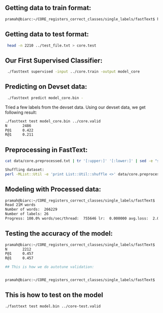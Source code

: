 ## Getting data to train format:
```bash
pramah@biarc:~/CORE_registers_correct_classes/single_labels/fastText$ head -n 17589 ../train_file.txt > core.train
```
## Getting data to test format:
```bash
 head -n 2210 ../test_file.txt > core.test
```
## Our First Supervised Classifier:
```bash
 ./fasttext supervised -input ../core.train -output model_core
```
## Predicting on Devset data:
```bash
 ./fasttext predict model_core.bin -
 ```
 Tried a few labels from the devset data. Using our devset data, we get following result:
 ```bash
 ./fasttext test model_core.bin ../core.valid
N       2486
P@1     0.422
R@1     0.211
 ```
## Preprocessing in FastText:
 ```bash
 cat data/core.preprocessed.txt | tr '[:upper:]' '[:lower:]' | sed -e "s/'/ ' /g" -e 's/"//g' -e 's/\./ \. /g' -e 's/<br \/>/ /g' -e 's/,/ , /g' -e 's/(/ ( /g' -e 's/)/ ) /g' -e 's/\!/ \! /g' -e 's/\?/ \? /g' -e 's/\;/ /g' -e 's/\:/ /g' |  sed 's/\,//g' | sed 's/\.//g' > data/core.preprocessed6.txt
 
 Shuffling dataset:
perl -MList::Util -e 'print List::Util::shuffle <>' data/core.preprocessed6.txt > data/core.preprocessed7.txt

 ```
 ## Modeling with Processed data:
  ```bash
 pramah@biarc:~/CORE_registers_correct_classes/single_labels/fastText$ ./fasttext supervised -input ../data/core.processed.train -output model_processed
Read 21M words
Number of words:  266229
Number of labels: 26
Progress: 100.0% words/sec/thread:  755646 lr:  0.000000 avg.loss:  2.058319 ETA:   0h 0m 0s
 ```
 ## Testing the accuracy of the model: 
   ```bash
 pramah@biarc:~/CORE_registers_correct_classes/single_labels/fastText$ ./fasttext test model_processed.bin ../data/core.processed2.test
N       2212
P@1     0.457
R@1     0.457

 ## This is how we do autotune validation:
   ```
   
```bash

pramah@biarc:~/CORE_registers_correct_classes/single_labels/fastText$ ./fasttext supervised -input ../train_file_processed.txt -output model -autotune-validation ../core-test.valid
```

## This is how to test on the model 
```bash
./fasttext test model.bin ../core-test.valid
```
